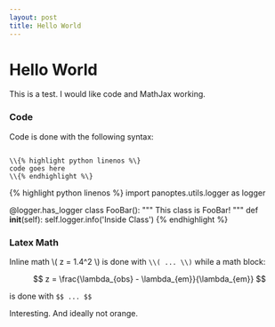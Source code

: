 ```yaml
---
layout: post
title: Hello World
---
```


# Hello World

This is a test. I would like code and MathJax working.

### Code

Code is done with the following syntax:

<code>
\\{% highlight python linenos %\}
code goes here
\\{% endhighlight %\} 
</code>

{% highlight python linenos %}
import panoptes.utils.logger as logger


@logger.has_logger
class FooBar():
  """ This class is FooBar! """
  def __init__(self):
    self.logger.info('Inside Class')
{% endhighlight %}


### Latex Math

Inline math \\( z = 1.4^2 \\) is done with `\\( ... \\)` while a math block:

$$ z = \frac{\lambda_{obs} - \lambda_{em}}{\lambda_{em}} $$

is done with `$$ ... $$`

Interesting. And ideally not orange.
